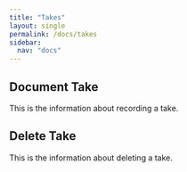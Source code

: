 ```yaml
---
title: "Takes"
layout: single
permalink: /docs/takes
sidebar:
  nav: "docs"
---
```


## Document Take

This is the information about recording a take.



## Delete Take

This is the information about deleting a take.
